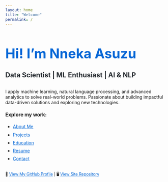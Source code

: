 ```yaml
---
layout: home
title: "Welcome"
permalink: /
---
```


<h1 style="font-size: 3em; color: #0366d6; margin-bottom: 0.3em;">Hi! I’m <strong>Nneka Asuzu</strong></h1>
<h2 style="font-size: 1.5em; color: #24292e; margin-bottom: 1.5em;">Data Scientist | ML Enthusiast | AI & NLP</h2>

<p style="font-size: 1em; margin-bottom: 1.5em;">
I apply machine learning, natural language processing, and advanced analytics to solve real-world problems. Passionate about building impactful data-driven solutions and exploring new technologies.
</p>

<p style="font-size: 1.1em; font-weight: bold; margin-bottom: 1em;">Explore my work:</p>

<ul style="margin-bottom: 2em; line-height: 1.8;">
  <li><a href="/about/" style="color: #0366d6;">About Me</a></li>
  <li><a href="/projects/" style="color: #0366d6;">Projects</a></li>
  <li><a href="/education/" style="color: #0366d6;">Education</a></li>
  <li><a href="/resume/" style="color: #0366d6;">Resume</a></li>
  <li><a href="/contact/" style="color: #0366d6;">Contact</a></li>
</ul>

<p style="font-size: 0.9em; margin-top: 2em;">
🔗 <a href="https://github.com/NnekaAsuzu" target="_blank" style="color: #0366d6;">View My GitHub Profile</a> | 
🖥️ <a href="https://github.com/NnekaAsuzu/nnekaasuzu.github.io" target="_blank" style="color: #0366d6;">View Site Repository</a>
</p>

